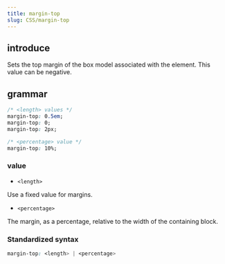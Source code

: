 ```yaml
---
title: margin-top
slug: CSS/margin-top
---
```


## introduce

Sets the top margin of the box model associated with the element. This value can be negative.

## grammar

````css
/* <length> values */
margin-top: 0.5em;
margin-top: 0;
margin-top: 2px;

/* <percentage> value */
margin-top: 10%;
````

### value

- `<length>`

Use a fixed value for margins.

- `<percentage>`

The margin, as a percentage, relative to the width of the containing block.

### Standardized syntax

````css
margin-top: <length> | <percentage>
````
